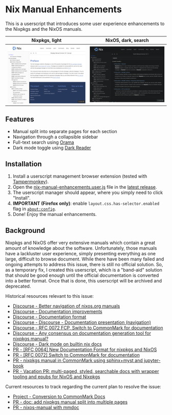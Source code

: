 # Nix Manual Enhancements

This is a userscript that introduces some user experience enhancements to the Nixpkgs and the NixOS manuals.

| Nixpkgs, light                                   | NixOS, dark, search                                       |
| ------------------------------------------------ | --------------------------------------------------------- |
| ![Nixpkgs, light](screenshots/nixpkgs-light.png) | ![NixOS, dark, search](screenshots/nixos-dark-search.png) |

## Features

- Manual split into separate pages for each section
- Navigation through a collapsible sidebar
- Full-text search using [Orama](https://github.com/oramasearch/orama)
- Dark mode toggle using [Dark Reader](https://github.com/darkreader/darkreader)

## Installation

1. Install a userscript management browser extension (tested with [Tampermonkey](https://www.tampermonkey.net/)).
2. Open the [nix-manual-enhancements.user.js](https://github.com/Tomaszal/nix-manual-enhancements/releases/latest/download/nix-manual-enhancements.user.js) file in the [latest release](https://github.com/Tomaszal/nix-manual-enhancements/releases/latest).
3. The userscript manager should appear, where you simply need to click "Install".
4. **IMPORTANT (Firefox only)**: enable `layout.css.has-selector.enabled` flag in [`about:config`](about:config).
5. Done! Enjoy the manual enhancements.

## Background

Nixpkgs and NixOS offer very extensive manuals which contain a great amount of knowledge about the software. Unfortunately, those manuals have a lackluster user experience, simply presenting everything as one large, difficult to browse document. While there have been many failed and ongoing attempts to address this issue, there is still no official solution. So, as a temporary fix, I created this userscript, which is a "band-aid" solution that should be good enough until the official documentation is converted into a better format. Once that is done, this userscript will be archived and deprecated.

Historical resources relevant to this issue:

- [Discourse - Better navigation of nixos.org manuals](https://discourse.nixos.org/t/better-navigation-of-nixos-org-manuals/2085)
- [Discourse - Documentation improvements](https://discourse.nixos.org/t/documentation-improvements/3111)
- [Discourse - Documentation format](https://discourse.nixos.org/t/documentation-format/4650)
- [Discourse - Discourse - Documentation presentation (navigation)](https://discourse.nixos.org/t/documentation-presentation-navigation/6401)
- [Discourse - RFC 0072 FCP, Switch to CommonMark for documentation](https://discourse.nixos.org/t/rfc-0072-fcp-switch-to-commonmark-for-documentation/9560)
- [Discourse - Any consensus on documentation generation tool for nixpkgs manual?](https://discourse.nixos.org/t/any-consensus-on-documentation-generation-tool-for-nixpkgs-manual/15550)
- [Discourse - Dark mode on builtin nix docs](https://discourse.nixos.org/t/dark-mode-on-builtin-nix-docs/20193)
- [PR - [RFC 0064] New Documentation Format for nixpkgs and NixOS](https://github.com/NixOS/rfcs/pull/64)
- [PR - [RFC 0072] Switch to CommonMark for documentation](https://github.com/NixOS/rfcs/pull/72)
- [PR - nixpkgs manual in CommonMark using sphinx+myst and jupyter-book](https://github.com/NixOS/nixpkgs/pull/105036)
- [PR - Vacation PR: multi-paged, styled, searchable docs with wrapper tooling and epubs for NixOS and Nixpkgs](https://github.com/NixOS/nixpkgs/pull/68020)

Current resources to track regarding the current plan to resolve the issue:

- [Project - Conversion to CommonMark Docs](https://github.com/NixOS/nixpkgs/projects/37)
- [PR - doc: add nixpkgs manual split into multiple pages](https://github.com/NixOS/nixpkgs/pull/108063)
- [PR - nixos-manual with mmdoc](https://github.com/NixOS/nixpkgs/pull/254434)
